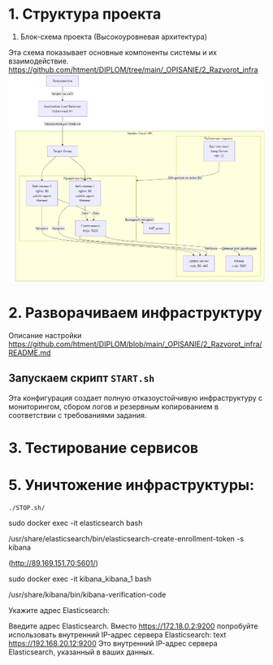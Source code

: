 
# 1. Структура проекта 
1. Блок-схема проекта (Высокоуровневая архитектура)

Эта схема показывает основные компоненты системы и их взаимодействие.
https://github.com/htment/DIPLOM/tree/main/_OPISANIE/2_Razvorot_infra
![alt text](image.png)
# 2. Разворачиваем инфраструктуру
Описание настройки 
https://github.com/htment/DIPLOM/blob/main/_OPISANIE/2_Razvorot_infra/README.md

## Запускаем скрипт ``START.sh``

 Эта конфигурация создает полную отказоустойчивую инфраструктуру с мониторингом, сбором логов и резервным копированием в соответствии с требованиями задания.

 


# 3.  Тестирование сервисов





# 5.  Уничтожение инфраструктуры:
```
./STOP.sh/
```



sudo docker exec -it elasticsearch bash


/usr/share/elasticsearch/bin/elasticsearch-create-enrollment-token -s kibana


(http://89.169.151.70:5601/)




sudo docker exec -it kibana_kibana_1 bash

/usr/share/kibana/bin/kibana-verification-code

Укажите адрес Elasticsearch:

Введите адрес Elasticsearch. Вместо https://172.18.0.2:9200 попробуйте использовать внутренний IP-адрес сервера Elasticsearch:
text
https://192.168.20.12:9200
Это внутренний IP-адрес сервера Elasticsearch, указанный в ваших данных.